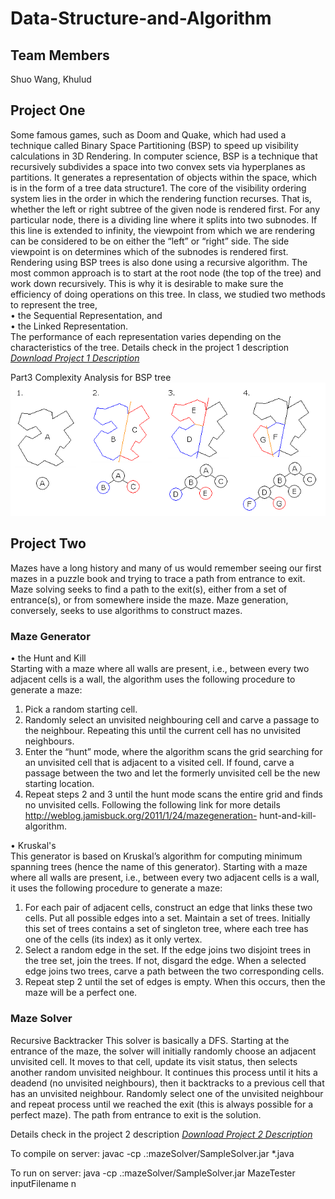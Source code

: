 # Data-Structure-and-Algorithm

## Team Members
Shuo Wang, Khulud

## Project One
Some famous games, such as Doom and Quake, which had used a technique called Binary Space Partitioning (BSP) to speed up visibility calculations in 3D Rendering. In computer science, BSP is a technique that recursively subdivides a space into two
convex sets via hyperplanes as partitions. It generates a representation of objects within
the space, which is in the form of a tree data structure1. The core of the visibility ordering system lies in the order in which the rendering
function recurses. That is, whether the left or right subtree of the given node is rendered
first. For any particular node, there is a dividing line where it splits into two subnodes.
If this line is extended to infinity, the viewpoint from which we are rendering can be
considered to be on either the “left” or “right” side. The side viewpoint is on determines
which of the subnodes is rendered first.  
Rendering using BSP trees is also done using a recursive algorithm. The most common
approach is to start at the root node (the top of the tree) and work down recursively.
This is why it is desirable to make sure the efficiency of doing operations on this tree.
In class, we studied two methods to represent the tree,  
• the Sequential Representation, and  
• the Linked Representation.  
The performance of each representation varies depending on the characteristics of the
tree.
Details check in the project 1 description <a href="/Project1_description.pdf" download="Project1_description.pdf">*Download Project 1 Description*</a>

Part3 Complexity Analysis for BSP tree
<a href="https://youtu.be/9AXQ7uDGYlU" title="Link Title"><img src="/Binary_space_partition.png" alt="Oops" /></a>


## Project Two
Mazes have a long history and many of us would remember seeing our first mazes in a
puzzle book and trying to trace a path from entrance to exit. Maze solving seeks to find a
path to the exit(s), either from a set of entrance(s), or from somewhere inside the maze.
Maze generation, conversely, seeks to use algorithms to construct mazes.  
### Maze Generator
• the Hunt and Kill  
Starting with a maze where all walls are present, i.e., between every two adjacent cells
is a wall, the algorithm uses the following procedure to generate a maze:
1. Pick a random starting cell.
2. Randomly select an unvisited neighbouring cell and carve a passage to the neighbour.
Repeating this until the current cell has no unvisited neighbours.
3. Enter the “hunt” mode, where the algorithm scans the grid searching for an unvisited
cell that is adjacent to a visited cell. If found, carve a passage between the two
and let the formerly unvisited cell be the new starting location.
4. Repeat steps 2 and 3 until the hunt mode scans the entire grid and finds no unvisited
cells.
Following the following link for more details http://weblog.jamisbuck.org/2011/1/24/mazegeneration-
hunt-and-kill-algorithm.

• Kruskal's  
This generator is based on Kruskal’s algorithm for computing minimum spanning trees
(hence the name of this generator). Starting with a maze where all walls are present, i.e.,
between every two adjacent cells is a wall, it uses the following procedure to generate a
maze:
1. For each pair of adjacent cells, construct an edge that links these two cells. Put all
possible edges into a set. Maintain a set of trees. Initially this set of trees contains
a set of singleton tree, where each tree has one of the cells (its index) as it only
vertex.
2. Select a random edge in the set. If the edge joins two disjoint trees in the tree set,
join the trees. If not, disgard the edge. When a selected edge joins two trees, carve
a path between the two corresponding cells.
3. Repeat step 2 until the set of edges is empty. When this occurs, then the maze will
be a perfect one.

### Maze Solver
Recursive Backtracker
This solver is basically a DFS. Starting at the entrance of the maze, the solver will
initially randomly choose an adjacent unvisited cell. It moves to that cell, update its
visit status, then selects another random unvisited neighbour. It continues this process
until it hits a deadend (no unvisited neighbours), then it backtracks to a previous cell
that has an unvisited neighbour. Randomly select one of the unvisited neighbour and
repeat process until we reached the exit (this is always possible for a perfect maze). The
path from entrance to exit is the solution.  

Details check in the project 2 description <a href="/Project2_description.pdf" download="Project2_description.pdf">*Download Project 2 Description*</a>

To compile on server:
javac -cp .:mazeSolver/SampleSolver.jar *.java

To run on server:
java -cp .:mazeSolver/SampleSolver.jar MazeTester inputFilename n
